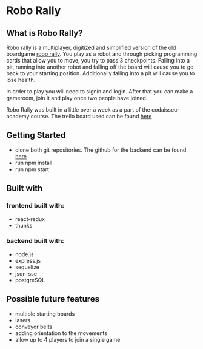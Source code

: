 # Robo Rally
## What is Robo Rally?
Robo rally is a multiplayer, digitized and simplified version of the old boardgame [robo rally](https://en.wikipedia.org/wiki/RoboRally). You play as a robot and through picking programming cards that allow you to move, you try to pass 3 checkpoints. Falling into a pit, running into another robot and falling off the board will cause you to go back to your starting position. Additionally falling into a pit will cause you to lose health. 

In order to play you will need to signin and login. After that you can make a gameroom, join it and play once two people have joined. 

Robo Rally was built in a little over a week as a part of the codaisseur academy course. The trello board used can be found [here](https://trello.com/b/Hym6fuj6/game-app)

## Getting Started
- clone both git repositories. The github for the backend can be found [here](https://github.com/lottenoorlander/game-server)
- run npm install
- run npm start

## Built with
### frontend built with:
- react-redux
- thunks

### backend built with:
- node.js 
- express.js 
- sequelize
- json-sse
- postgreSQL

## Possible future features
- multiple starting boards
- lasers
- conveyor belts
- adding orientation to the movements
- allow up to 4 players to join a single game
